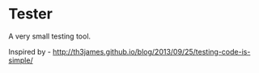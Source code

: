 Tester
======

A very small testing tool.

Inspired by - http://th3james.github.io/blog/2013/09/25/testing-code-is-simple/
